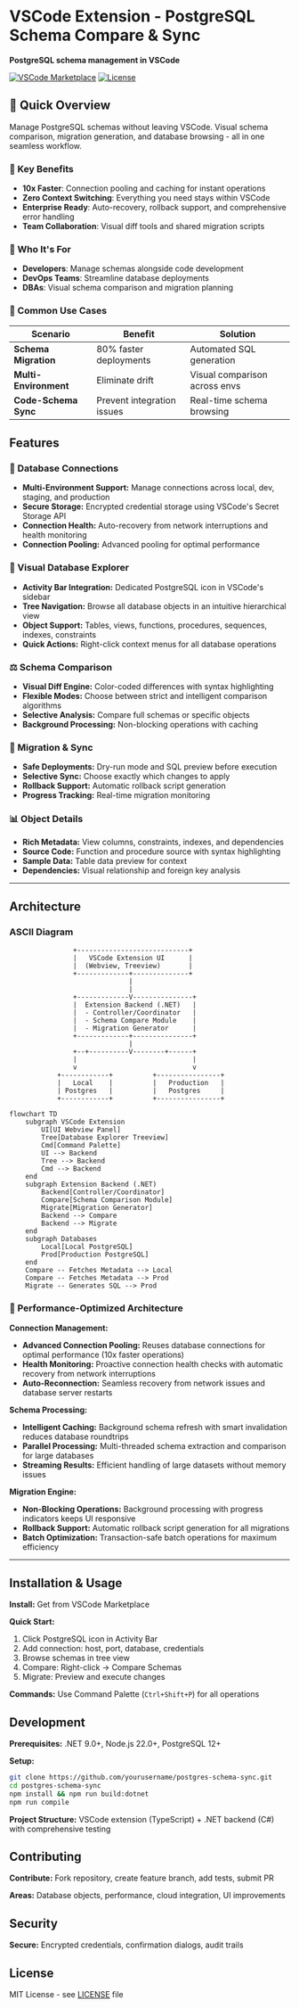 # VSCode Extension - PostgreSQL Schema Compare & Sync

**PostgreSQL schema management in VSCode**

[![VSCode Marketplace](https://img.shields.io/badge/VSCode-Marketplace-orange.svg)](https://marketplace.visualstudio.com/vscode)
[![License](https://img.shields.io/badge/license-MIT-green.svg)](LICENSE)

## 🚀 Quick Overview

Manage PostgreSQL schemas without leaving VSCode. Visual schema comparison, migration generation, and database browsing - all in one seamless workflow.

### 🎯 Key Benefits

- **10x Faster**: Connection pooling and caching for instant operations
- **Zero Context Switching**: Everything you need stays within VSCode
- **Enterprise Ready**: Auto-recovery, rollback support, and comprehensive error handling
- **Team Collaboration**: Visual diff tools and shared migration scripts

### 👥 Who It's For

- **Developers**: Manage schemas alongside code development
- **DevOps Teams**: Streamline database deployments
- **DBAs**: Visual schema comparison and migration planning

### 💼 Common Use Cases

| Scenario | Benefit | Solution |
|----------|---------|----------|
| **Schema Migration** | 80% faster deployments | Automated SQL generation |
| **Multi-Environment** | Eliminate drift | Visual comparison across envs |
| **Code-Schema Sync** | Prevent integration issues | Real-time schema browsing |

## Features

### 🔗 Database Connections
- **Multi-Environment Support:** Manage connections across local, dev, staging, and production
- **Secure Storage:** Encrypted credential storage using VSCode's Secret Storage API
- **Connection Health:** Auto-recovery from network interruptions and health monitoring
- **Connection Pooling:** Advanced pooling for optimal performance

### 🌳 Visual Database Explorer
- **Activity Bar Integration:** Dedicated PostgreSQL icon in VSCode's sidebar
- **Tree Navigation:** Browse all database objects in an intuitive hierarchical view
- **Object Support:** Tables, views, functions, procedures, sequences, indexes, constraints
- **Quick Actions:** Right-click context menus for all database operations

### ⚖️ Schema Comparison
- **Visual Diff Engine:** Color-coded differences with syntax highlighting
- **Flexible Modes:** Choose between strict and intelligent comparison algorithms
- **Selective Analysis:** Compare full schemas or specific objects
- **Background Processing:** Non-blocking operations with caching

### 🔄 Migration & Sync
- **Safe Deployments:** Dry-run mode and SQL preview before execution
- **Selective Sync:** Choose exactly which changes to apply
- **Rollback Support:** Automatic rollback script generation
- **Progress Tracking:** Real-time migration monitoring

### 📊 Object Details
- **Rich Metadata:** View columns, constraints, indexes, and dependencies
- **Source Code:** Function and procedure source with syntax highlighting
- **Sample Data:** Table data preview for context
- **Dependencies:** Visual relationship and foreign key analysis

---

## Architecture

### ASCII Diagram

```
                +----------------------------+
                |   VSCode Extension UI      |
                |  (Webview, Treeview)       |
                +-------------+--------------+
                              |
                              |
                +-------------V---------------+
                |  Extension Backend (.NET)   |
                |  - Controller/Coordinator   |
                |  - Schema Compare Module    |
                |  - Migration Generator      |
                +-------------+---------------+
                              |
                +--+----------V--------+------+
                |                             |
                v                             v
            +------------+          +----------------+
            |   Local    |          |   Production   |
            | Postgres   |          |   Postgres     |
            +------------+          +----------------+
```

```
flowchart TD
    subgraph VSCode Extension
        UI[UI Webview Panel]
        Tree[Database Explorer Treeview]
        Cmd[Command Palette]
        UI --> Backend
        Tree --> Backend
        Cmd --> Backend
    end
    subgraph Extension Backend (.NET)
        Backend[Controller/Coordinator]
        Compare[Schema Comparison Module]
        Migrate[Migration Generator]
        Backend --> Compare
        Backend --> Migrate
    end
    subgraph Databases
        Local[Local PostgreSQL]
        Prod[Production PostgreSQL]
    end
    Compare -- Fetches Metadata --> Local
    Compare -- Fetches Metadata --> Prod
    Migrate -- Generates SQL --> Prod
```

### 🚀 Performance-Optimized Architecture

**Connection Management:**
- **Advanced Connection Pooling:** Reuses database connections for optimal performance (10x faster operations)
- **Health Monitoring:** Proactive connection health checks with automatic recovery from network interruptions
- **Auto-Reconnection:** Seamless recovery from network issues and database server restarts

**Schema Processing:**
- **Intelligent Caching:** Background schema refresh with smart invalidation reduces database roundtrips
- **Parallel Processing:** Multi-threaded schema extraction and comparison for large databases
- **Streaming Results:** Efficient handling of large datasets without memory issues

**Migration Engine:**
- **Non-Blocking Operations:** Background processing with progress indicators keeps UI responsive
- **Rollback Support:** Automatic rollback script generation for all migrations
- **Batch Optimization:** Transaction-safe batch operations for maximum efficiency

---

## Installation & Usage

**Install:** Get from VSCode Marketplace

**Quick Start:**
1. Click PostgreSQL icon in Activity Bar
2. Add connection: host, port, database, credentials
3. Browse schemas in tree view
4. Compare: Right-click → Compare Schemas
5. Migrate: Preview and execute changes

**Commands:** Use Command Palette (`Ctrl+Shift+P`) for all operations

## Development

**Prerequisites:** .NET 9.0+, Node.js 22.0+, PostgreSQL 12+

**Setup:**
```bash
git clone https://github.com/yourusername/postgres-schema-sync.git
cd postgres-schema-sync
npm install && npm run build:dotnet
npm run compile
```

**Project Structure:** VSCode extension (TypeScript) + .NET backend (C#) with comprehensive testing

## Contributing

**Contribute:** Fork repository, create feature branch, add tests, submit PR

**Areas:** Database objects, performance, cloud integration, UI improvements

## Security

**Secure:** Encrypted credentials, confirmation dialogs, audit trails

## License

MIT License - see [LICENSE](LICENSE) file
